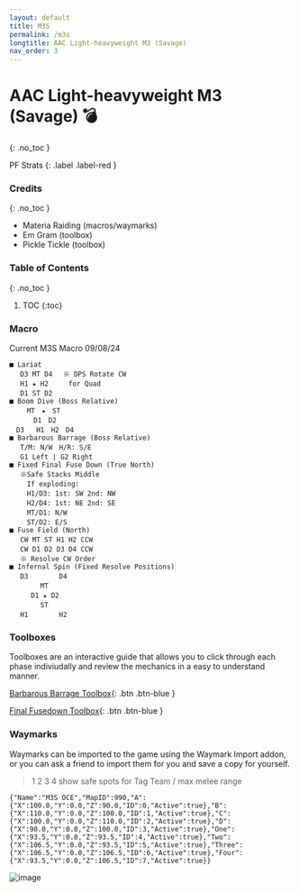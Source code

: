```yaml
---
layout: default
title: M3S
permalink: /m3s
longtitle: AAC Light-heavyweight M3 (Savage)
nav_order: 3
---
```


# AAC Light-heavyweight M3 (Savage) 💣
{: .no_toc }

PF Strats 
{: .label .label-red }

### Credits
{: .no_toc }
- Materia Raiding (macros/waymarks)
- Em Gram (toolbox)
- Pickle Tickle (toolbox)

### Table of Contents
{: .no_toc }

1. TOC
{:toc}

### Macro

Current M3S Macro 09/08/24
```
■ Lariat
　 D3 MT D4　 ※ DPS Rotate CW 
　 H1 ★ H2　　　for Quad
　 D1 ST D2
■ Boom Dive (Boss Relative)
 　　MT　★　ST
 　　　D1　D2
　D3   H1　H2　D4
■ Barbarous Barrage (Boss Relative)
　 T/M: N/W　H/R: S/E
　 G1 Left | G2 Right
■ Fixed Final Fuse Down (True North)
　 ※Safe Stacks Middle
　 　If exploding:
　 　H1/D3: 1st: SW 2nd: NW
　 　H2/D4: 1st: NE 2nd: SE
　 　MT/D1: N/W
 　　ST/D2: E/S
■ Fuse Field (North)
　 CW MT ST H1 H2 CCW
　 CW D1 D2 D3 D4 CCW
　 ※ Resolve CW Order
■ Infernal Spin (Fixed Resolve Positions)
　 D3　　　 　D4
　　 　　MT
　 　 D1 ★ D2
　 　　　ST
　 H1　　　 　H2
```

### Toolboxes
Toolboxes are an interactive guide that allows you to click through each phase indiviudally and review the mechanics in a easy to understand manner.

[Barbarous Barrage Toolbox](https://raidplan.io/plan/CWX-puH0h72E14CF){: .btn .btn-blue }

[Final Fusedown Toolbox](https://ff14.toolboxgaming.space/?id=400793777952271&preview=1){: .btn .btn-blue }

### Waymarks
Waymarks can be imported to the game using the Waymark Import addon, or you can ask a friend to import them for you and save a copy for yourself.

> 1 2 3 4 show safe spots for Tag Team / max melee range
```
{"Name":"M3S OCE","MapID":990,"A":{"X":100.0,"Y":0.0,"Z":90.0,"ID":0,"Active":true},"B":{"X":110.0,"Y":0.0,"Z":100.0,"ID":1,"Active":true},"C":{"X":100.0,"Y":0.0,"Z":110.0,"ID":2,"Active":true},"D":{"X":90.0,"Y":0.0,"Z":100.0,"ID":3,"Active":true},"One":{"X":93.5,"Y":0.0,"Z":93.5,"ID":4,"Active":true},"Two":{"X":106.5,"Y":0.0,"Z":93.5,"ID":5,"Active":true},"Three":{"X":106.5,"Y":0.0,"Z":106.5,"ID":6,"Active":true},"Four":{"X":93.5,"Y":0.0,"Z":106.5,"ID":7,"Active":true}}
```

![image](https://github.com/user-attachments/assets/1c3db437-1fac-4cac-ab48-8b6d9746e99c)

